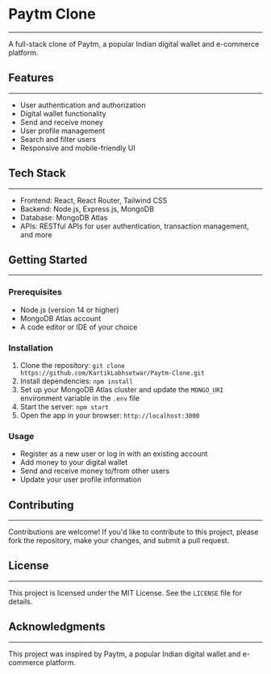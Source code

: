 # Paytm Clone
----------------

A full-stack clone of Paytm, a popular Indian digital wallet and e-commerce platform.

## Features
------------

* User authentication and authorization
* Digital wallet functionality
* Send and receive money
* User profile management
* Search and filter users
* Responsive and mobile-friendly UI

## Tech Stack
-------------

* Frontend: React, React Router, Tailwind CSS
* Backend: Node.js, Express.js, MongoDB
* Database: MongoDB Atlas
* APIs: RESTful APIs for user authentication, transaction management, and more

## Getting Started
---------------

### Prerequisites

* Node.js (version 14 or higher)
* MongoDB Atlas account
* A code editor or IDE of your choice

### Installation

1. Clone the repository: `git clone https://github.com/KartikLabhsetwar/Paytm-Clone.git`
2. Install dependencies: `npm install`
3. Set up your MongoDB Atlas cluster and update the `MONGO_URI` environment variable in the `.env` file
4. Start the server: `npm start`
5. Open the app in your browser: `http://localhost:3000`

### Usage

* Register as a new user or log in with an existing account
* Add money to your digital wallet
* Send and receive money to/from other users
* Update your user profile information

## Contributing
------------

Contributions are welcome! If you'd like to contribute to this project, please fork the repository, make your changes, and submit a pull request.

## License
-------

This project is licensed under the MIT License. See the `LICENSE` file for details.

## Acknowledgments
---------------

This project was inspired by Paytm, a popular Indian digital wallet and e-commerce platform.
